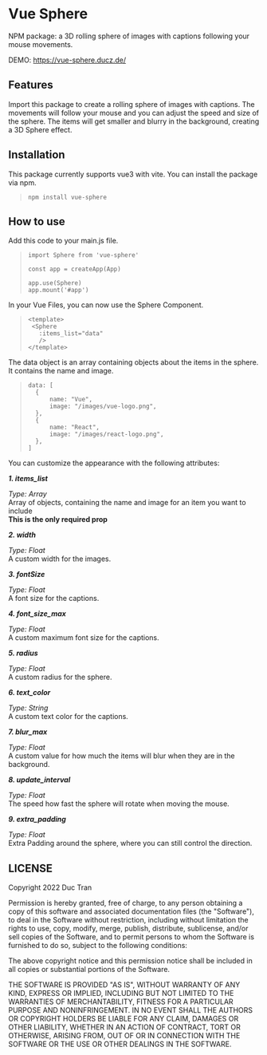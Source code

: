 # Vue Sphere

NPM package: a 3D rolling sphere of images with captions following your mouse movements.

DEMO: https://vue-sphere.ducz.de/

## Features
Import this package to create a rolling sphere of images with captions. The movements will follow your mouse and you can adjust the speed and size of the sphere. The items will get smaller and blurry in the background, creating a 3D Sphere effect.

## Installation
This package currently supports vue3 with vite. You can install the package via npm.
>``` npm install vue-sphere ```

## How to use
Add this code to your main.js file.

>```
>import Sphere from 'vue-sphere'
>
>const app = createApp(App)
>
>app.use(Sphere)
>app.mount('#app')
>```

In your Vue Files, you can now use the Sphere Component.

>```
><template>
>  <Sphere 
>    :items_list="data" 
>    />
></template>
>```

The data object is an array containing objects about the items in the sphere. It contains the name and image.

>```
>data: [
>   {
>       name: "Vue",
>       image: "/images/vue-logo.png",
>   },
>   {
>       name: "React",
>       image: "/images/react-logo.png",
>   },
>]
>```

You can customize the appearance with the following attributes:

_**1. items_list**_<br>

_Type: Array_<br>
Array of objects, containing the name and image for an item you want to include<br>
**This is the only required prop**<br>

_**2. width**_<br>

_Type: Float_<br>
A custom width for the images.

_**3. fontSize**_<br>

_Type: Float_<br>
A font size for the captions.

_**4. font_size_max**_<br>

_Type: Float_<br>
A custom  maximum font size for the captions.

_**5. radius**_<br>

_Type: Float_<br>
A custom radius for the sphere.

_**6. text_color**_<br>

_Type: String_<br>
A custom text color for the captions.

_**7. blur_max**_<br>

_Type: Float_<br>
A custom value for how much the items will blur when they are in the background.

_**8. update_interval**_<br>

_Type: Float_<br>
The speed how fast the sphere will rotate when moving the mouse.

_**9. extra_padding**_<br>

_Type: Float_<br>
Extra Padding around the sphere, where you can still control the direction.

## LICENSE
Copyright 2022 Duc Tran

Permission is hereby granted, free of charge, to any person obtaining a copy of this software and associated documentation files (the "Software"), to deal in the Software without restriction, including without limitation the rights to use, copy, modify, merge, publish, distribute, sublicense, and/or sell copies of the Software, and to permit persons to whom the Software is furnished to do so, subject to the following conditions:

The above copyright notice and this permission notice shall be included in all copies or substantial portions of the Software.

THE SOFTWARE IS PROVIDED "AS IS", WITHOUT WARRANTY OF ANY KIND, EXPRESS OR IMPLIED, INCLUDING BUT NOT LIMITED TO THE WARRANTIES OF MERCHANTABILITY, FITNESS FOR A PARTICULAR PURPOSE AND NONINFRINGEMENT. IN NO EVENT SHALL THE AUTHORS OR COPYRIGHT HOLDERS BE LIABLE FOR ANY CLAIM, DAMAGES OR OTHER LIABILITY, WHETHER IN AN ACTION OF CONTRACT, TORT OR OTHERWISE, ARISING FROM, OUT OF OR IN CONNECTION WITH THE SOFTWARE OR THE USE OR OTHER DEALINGS IN THE SOFTWARE.



